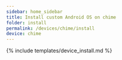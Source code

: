 ```yaml
---
sidebar: home_sidebar
title: Install custom Android OS on chime
folder: install
permalink: /devices/chime/install
device: chime
---
```

{% include templates/device_install.md %}
